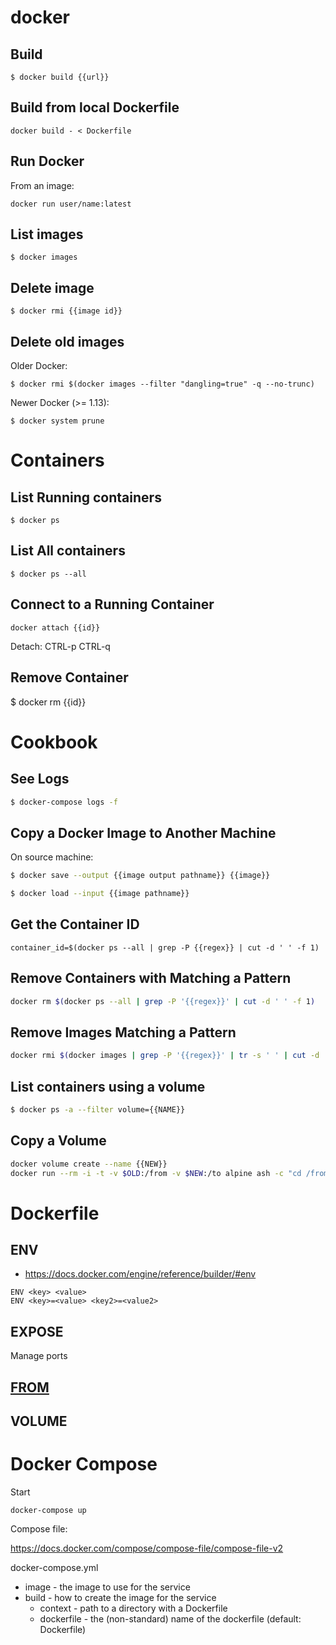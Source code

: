 # docker

## Build

```
$ docker build {{url}}
```

## Build from local Dockerfile

```
docker build - < Dockerfile
```

## Run Docker

From an image:

```
docker run user/name:latest
```

## List images

```
$ docker images
```

## Delete image

```
$ docker rmi {{image id}}
```

## Delete old images

Older Docker:

```
$ docker rmi $(docker images --filter "dangling=true" -q --no-trunc)
```

Newer Docker (>= 1.13):

```
$ docker system prune
```

# Containers

## List Running containers

```
$ docker ps
```

## List All containers

```
$ docker ps --all
```

## Connect to a Running Container

```
docker attach {{id}}
```

Detach: CTRL-p CTRL-q

## Remove Container

$ docker rm {{id}}

# Cookbook

## See Logs

```sh
$ docker-compose logs -f
```

## Copy a Docker Image to Another Machine

On source machine:

```sh
$ docker save --output {{image output pathname}} {{image}}
```

```sh
$ docker load --input {{image pathname}}
```

## Get the Container ID

```
container_id=$(docker ps --all | grep -P {{regex}} | cut -d ' ' -f 1)
```

## Remove Containers with Matching a Pattern

```sh
docker rm $(docker ps --all | grep -P '{{regex}}' | cut -d ' ' -f 1)
```

## Remove Images Matching a Pattern

```sh
docker rmi $(docker images | grep -P '{{regex}}' | tr -s ' ' | cut -d ' ' -f 3)
```

## List containers using a volume

```sh
$ docker ps -a --filter volume={{NAME}}
```

## Copy a Volume

```sh
docker volume create --name {{NEW}}
docker run --rm -i -t -v $OLD:/from -v $NEW:/to alpine ash -c "cd /from ; cp -av . /to"
```

# Dockerfile

## ENV

* https://docs.docker.com/engine/reference/builder/#env

```docker
ENV <key> <value>
ENV <key>=<value> <key2>=<value2>
```

## EXPOSE

Manage ports

## [FROM](https://docs.docker.com/engine/reference/builder/#from)

## VOLUME

# Docker Compose

Start

```
docker-compose up
```

Compose file:

https://docs.docker.com/compose/compose-file/compose-file-v2

docker-compose.yml

* image - the image to use for the service
* build - how to create the image for the service
  * context - path to a directory with a Dockerfile
  * dockerfile - the (non-standard) name of the dockerfile (default: Dockerfile)
